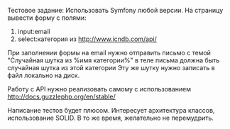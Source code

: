 Тестовое задание:
Использовать Symfony любой версии.
На страницу вывести форму с полями:
1. input:email
2. select:категория из http://www.icndb.com/api/
 
При заполнении формы на email нужно отправить письмо с темой "Случайная шутка из %имя категории%" в теле письма должна быть случайная шутка из этой категории
Эту же шутку нужно записать в файл локально на диск.
 
Работу с API нужно реализовать самому с использованием http://docs.guzzlephp.org/en/stable/
 
Написание тестов будет плюсом.
Интересует архитектура классов, использование SOLID. В то же время, желательно не перемудрить.
